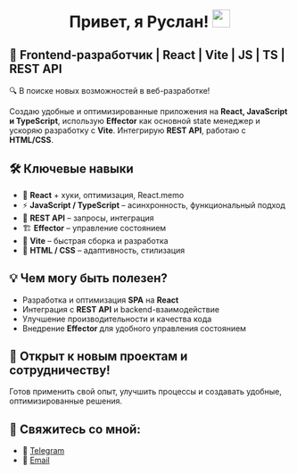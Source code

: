 <h1 align="center">Привет, я Руслан!
<img src="https://github.com/blackcater/blackcater/raw/main/images/Hi.gif" height="32"/></h1>
<h2>🚀 Frontend-разработчик | React | Vite | JS | TS | REST API</h2>

<p>🔍 В поиске новых возможностей в веб-разработке!</p>

<p>Создаю удобные и оптимизированные приложения на <strong>React, JavaScript и TypeScript</strong>, использую <strong>Effector</strong> как основной state менеджер и ускоряю разработку с <strong>Vite</strong>. Интегрирую <strong>REST API</strong>, работаю с <strong>HTML/CSS</strong>.</p>

<h2>🛠️ Ключевые навыки</h2>
<ul>
  <li>🔹 <strong>React</strong> + хуки, оптимизация, React.memo</li>
  <li>⚡ <strong>JavaScript / TypeScript</strong> – асинхронность, функциональный подход</li>
  <li>📡 <strong>REST API</strong> – запросы, интеграция</li>
  <li>🏗️ <strong>Effector</strong> – управление состоянием</li>
  <li>🚀 <strong>Vite</strong> – быстрая сборка и разработка</li>
  <li>🎨 <strong>HTML / CSS</strong> – адаптивность, стилизация</li>
</ul>

<h2>💡 Чем могу быть полезен?</h2>
<ul>
  <li>Разработка и оптимизация <strong>SPA</strong> на <strong>React</strong></li>
  <li>Интеграция с <strong>REST API</strong> и backend-взаимодействие</li>
  <li>Улучшение производительности и качества кода</li>
  <li>Внедрение <strong>Effector</strong> для удобного управления состоянием</li>
</ul>

<h2>🎯 Открыт к новым проектам и сотрудничеству!</h2>
<p>Готов применить свой опыт, улучшить процессы и создавать удобные, оптимизированные решения.</p>

<h2>📩 Свяжитесь со мной:</h2>
<ul>
  <li>💬 <a href="https://telegram.me/Salpan08">Telegram</a></li>
  <li>📧 <a href="mailto:rus2009ian@gmail.com">Email</a></li>
</ul>
